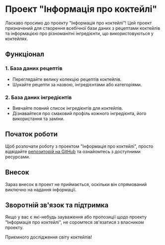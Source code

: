 # Проект "Інформація про коктейлі"

Ласкаво просимо до проекту "Інформація про коктейлі"! Цей проект призначений для створення всебічної бази даних з рецептами коктейлів та інформацією про різноманітні інгредієнти, що використовуються у
коктейлях.

## Функціонал

### 1. База даних рецептів

-   Переглядайте велику колекцію рецептів коктейлів.
-   Шукайте рецепти за назвою, інгредієнтами або категоріями.

### 2. База даних інгредієнтів

-   Вивчайте повний список інгредієнтів для коктейлів.
-   Дізнавайтеся про смаковий профіль кожного інгредієнта, його використання та заміни.

## Початок роботи

Щоб розпочати роботу з проектом "Інформація про коктейлі", просто відвідайте [репозиторій на GitHub](https://github.com/Dr-Artem/cocktails-own-project) та ознайомтесь з доступними ресурсами.

## Внесок

Зараз внесок в проект не приймається, оскільки він спрямований виключно на надання інформації.

## Зворотній зв'язок та підтримка

Якщо у вас є які-небудь зауваження або пропозиції щодо проекту "Інформація про коктейлі", не соромтеся зв'язатися з власником проекту.

Приємного дослідження світу коктейлів!

